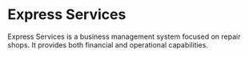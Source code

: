 # Express Services
Express Services is a business management system focused on repair shops. It provides both financial and operational capabilities. 
